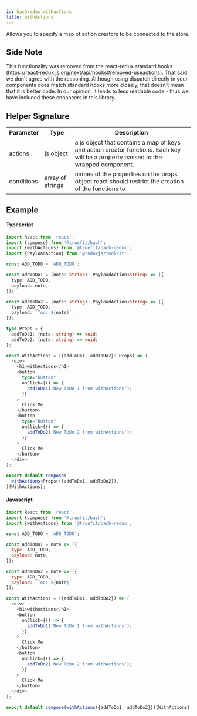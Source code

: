 ```yaml
---
id: bachredux-withactions
title: withActions
---
```


Allows you to specify a map of action creators to be connected to the store.

## Side Note

This functionality was removed from the react-redux standard hooks (https://react-redux.js.org/next/api/hooks#removed-useactions). That said, we don't agree with the reasoning. Although using dispatch directly in your components does match standard hooks more closely, that doesn't mean that it is better code. In our opinion, it leads to less readable code - thus we have included these enhancers in this library.

## Helper Signature

| Parameter  | Type             | Description                                                                                                                        |
| ---------- | ---------------- | ---------------------------------------------------------------------------------------------------------------------------------- |
| actions    | js object        | a js object that contains a map of keys and action creator functions. Each key will be a property passed to the wrapped component. |
| conditions | array of strings | names of the properties on the props object react should restrict the creation of the functions to                                 |

## Example

#### Typescript

```Typescript
import React from 'react';
import {compose} from '@truefit/bach';
import {withActions} from '@truefit/bach-redux';
import {PayloadAction} from '@reduxjs/toolkit';

const ADD_TODO = 'ADD_TODO';

const addToDo1 = (note: string): PayloadAction<string> => ({
  type: ADD_TODO,
  payload: note,
});

const addToDo2 = (note: string): PayloadAction<string> => ({
  type: ADD_TODO,
  payload: `Too: ${note}`,
});

type Props = {
  addToDo1: (note: string) => void;
  addToDo2: (note: string) => void;
};

const WithActions = ({addToDo1, addToDo2}: Props) => (
  <div>
    <h1>withActions</h1>
    <button
      type="button"
      onClick={() => {
        addToDo1('New ToDo 1 from withActions');
      }}
    >
      Click Me
    </button>
    <button
      type="button"
      onClick={() => {
        addToDo2('New ToDo 2 from withActions');
      }}
    >
      Click Me
    </button>
  </div>
);

export default compose(
  withActions<Props>({addToDo1, addToDo2}),
)(WithActions);
```

#### Javascript

```Javascript
import React from 'react';
import {compose} from '@truefit/bach';
import {withActions} from '@truefit/bach-redux';

const ADD_TODO = 'ADD_TODO';

const addToDo1 = note => ({
  type: ADD_TODO,
  payload: note,
});

const addToDo2 = note => ({
  type: ADD_TODO,
  payload: `Too: ${note}`,
});

const WithActions = ({addToDo1, addToDo2}) => (
  <div>
    <h1>withActions</h1>
    <button
      onClick={() => {
        addToDo1('New ToDo 1 from withActions');
      }}
    >
      Click Me
    </button>
    <button
      onClick={() => {
        addToDo2('New ToDo 2 from withActions');
      }}
    >
      Click Me
    </button>
  </div>
);

export default compose(withActions({addToDo1, addToDo2}))(WithActions);
```
